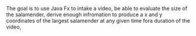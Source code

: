 The goal is to use Java Fx to intake a video, be able to evaluate the size of the salamender, derive enough infromation to produce a x and y coordinates of the largest salamender at any given time fora duration of the video,